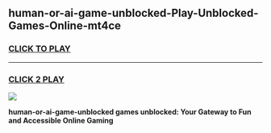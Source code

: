 
## human-or-ai-game-unblocked-Play-Unblocked-Games-Online-mt4ce
<h3>
<a href="https://premium76.site?title=human-or-ai-game-unblocked&ref=24A">CLICK TO PLAY</a></h3>
<hr>

<h3>
<a href="https://premium76.site?title=human-or-ai-game-unblocked&ref=24A">CLICK 2 PLAY</a>
  
</h3>

<a href="https://premium76.site?title=human-or-ai-game-unblocked&ref=24A"><img src="https://clearcache.store/games.png"></a>


**human-or-ai-game-unblocked games unblocked: Your Gateway to Fun and Accessible Online Gaming**

